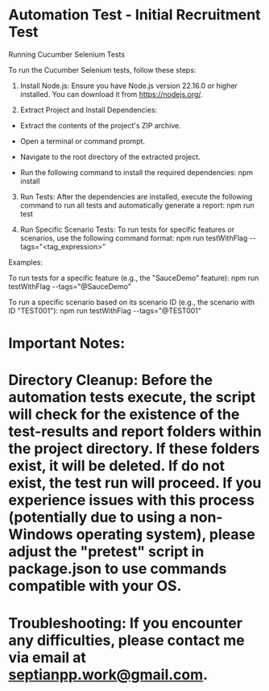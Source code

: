 # Automation Test - Initial Recruitment Test

Running Cucumber Selenium Tests

To run the Cucumber Selenium tests, follow these steps:


1. Install Node.js: Ensure you have Node.js version 22.16.0 or higher installed. You can download it from https://nodejs.org/.

2. Extract Project and Install Dependencies:

 * Extract the contents of the project's ZIP archive.

 * Open a terminal or command prompt.

 * Navigate to the root directory of the extracted project.

 * Run the following command to install the required dependencies:
   npm install

3. Run Tests: After the dependencies are installed, execute the following command to run all tests and automatically generate a report: npm run test

4. Run Specific Scenario Tests: To run tests for specific features or scenarios, use the following command format: npm run testWithFlag --tags="<tag_expression>"

Examples:

To run tests for a specific feature (e.g., the "SauceDemo" feature):
npm run testWithFlag --tags="@SauceDemo"

To run a specific scenario based on its scenario ID (e.g., the scenario with ID "TEST001"):
npm run testWithFlag --tags="@TEST001"


# Important Notes:


# Directory Cleanup: Before the automation tests execute, the script will check for the existence of the test-results and report folders within the project directory. If these folders exist, it will be deleted. If do not exist, the test run will proceed. If you experience issues with this process (potentially due to using a non-Windows operating system), please adjust the "pretest" script in package.json to use commands compatible with your OS.

# Troubleshooting: If you encounter any difficulties, please contact me via email at septianpp.work@gmail.com.
